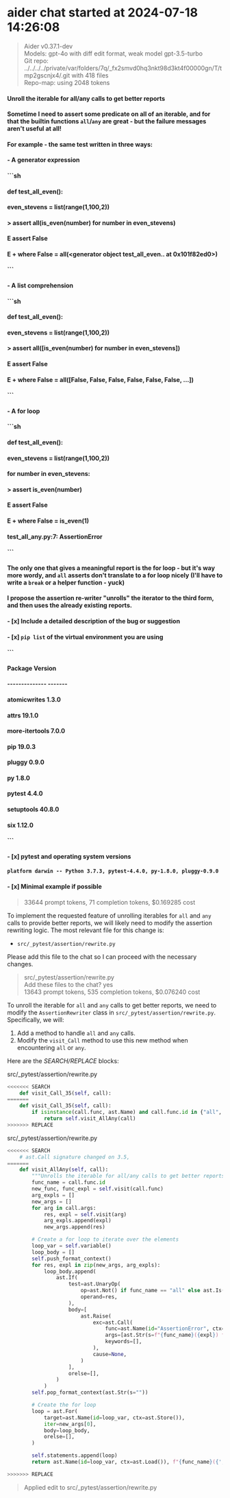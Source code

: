 
# aider chat started at 2024-07-18 14:26:08

> Aider v0.37.1-dev  
> Models: gpt-4o with diff edit format, weak model gpt-3.5-turbo  
> Git repo: ../../../../private/var/folders/7q/_fx2smvd0hq3nkt98d3kt4f00000gn/T/tmp2gscnjx4/.git with 418 files  
> Repo-map: using 2048 tokens  

#### Unroll the iterable for all/any calls to get better reports  
#### Sometime I need to assert some predicate on all of an iterable, and for that the builtin functions `all`/`any` are great - but the failure messages aren't useful at all!  
#### For example - the same test written in three ways:  
####   
#### - A generator expression  
#### ```sh                                                                                                                                                                                                                           
####     def test_all_even():  
####         even_stevens = list(range(1,100,2))  
#### >       assert all(is_even(number) for number in even_stevens)  
#### E       assert False  
#### E        +  where False = all(<generator object test_all_even.<locals>.<genexpr> at 0x101f82ed0>)  
#### ```  
#### - A list comprehension  
#### ```sh  
####     def test_all_even():  
####         even_stevens = list(range(1,100,2))  
#### >       assert all([is_even(number) for number in even_stevens])  
#### E       assert False  
#### E        +  where False = all([False, False, False, False, False, False, ...])  
#### ```  
#### - A for loop  
#### ```sh  
####     def test_all_even():  
####         even_stevens = list(range(1,100,2))  
####         for number in even_stevens:  
#### >           assert is_even(number)  
#### E           assert False  
#### E            +  where False = is_even(1)  
####   
#### test_all_any.py:7: AssertionError  
#### ```  
#### The only one that gives a meaningful report is the for loop - but it's way more wordy, and `all` asserts don't translate to a for loop nicely (I'll have to write a `break` or a helper function - yuck)  
#### I propose the assertion re-writer "unrolls" the iterator to the third form, and then uses the already existing reports.  
####   
#### - [x] Include a detailed description of the bug or suggestion  
#### - [x] `pip list` of the virtual environment you are using  
#### ```  
#### Package        Version  
#### -------------- -------  
#### atomicwrites   1.3.0    
#### attrs          19.1.0   
#### more-itertools 7.0.0    
#### pip            19.0.3   
#### pluggy         0.9.0    
#### py             1.8.0    
#### pytest         4.4.0    
#### setuptools     40.8.0   
#### six            1.12.0   
#### ```  
#### - [x] pytest and operating system versions  
#### `platform darwin -- Python 3.7.3, pytest-4.4.0, py-1.8.0, pluggy-0.9.0`  
#### - [x] Minimal example if possible  
####  
> 33644 prompt tokens, 71 completion tokens, $0.169285 cost  

To implement the requested feature of unrolling iterables for `all` and `any` calls to provide better reports, we will likely need to modify the assertion rewriting logic. The most relevant file for this change is:

- `src/_pytest/assertion/rewrite.py`

Please add this file to the chat so I can proceed with the necessary changes.

> src/_pytest/assertion/rewrite.py  
> Add these files to the chat? yes  
> 13643 prompt tokens, 535 completion tokens, $0.076240 cost  

To unroll the iterable for `all` and `any` calls to get better reports, we need to modify the `AssertionRewriter` class in `src/_pytest/assertion/rewrite.py`. Specifically, we will:

1. Add a method to handle `all` and `any` calls.
2. Modify the `visit_Call` method to use this new method when encountering `all` or `any`.

Here are the *SEARCH/REPLACE* blocks:

src/_pytest/assertion/rewrite.py
```python
<<<<<<< SEARCH
    def visit_Call_35(self, call):
=======
    def visit_Call_35(self, call):
        if isinstance(call.func, ast.Name) and call.func.id in {"all", "any"}:
            return self.visit_AllAny(call)
>>>>>>> REPLACE
```

src/_pytest/assertion/rewrite.py
```python
<<<<<<< SEARCH
    # ast.Call signature changed on 3.5,
=======
    def visit_AllAny(self, call):
        """Unrolls the iterable for all/any calls to get better reports."""
        func_name = call.func.id
        new_func, func_expl = self.visit(call.func)
        arg_expls = []
        new_args = []
        for arg in call.args:
            res, expl = self.visit(arg)
            arg_expls.append(expl)
            new_args.append(res)

        # Create a for loop to iterate over the elements
        loop_var = self.variable()
        loop_body = []
        self.push_format_context()
        for res, expl in zip(new_args, arg_expls):
            loop_body.append(
                ast.If(
                    test=ast.UnaryOp(
                        op=ast.Not() if func_name == "all" else ast.Is(),
                        operand=res,
                    ),
                    body=[
                        ast.Raise(
                            exc=ast.Call(
                                func=ast.Name(id="AssertionError", ctx=ast.Load()),
                                args=[ast.Str(s=f"{func_name}({expl}) failed")],
                                keywords=[],
                            ),
                            cause=None,
                        )
                    ],
                    orelse=[],
                )
            )
        self.pop_format_context(ast.Str(s=""))

        # Create the for loop
        loop = ast.For(
            target=ast.Name(id=loop_var, ctx=ast.Store()),
            iter=new_args[0],
            body=loop_body,
            orelse=[],
        )

        self.statements.append(loop)
        return ast.Name(id=loop_var, ctx=ast.Load()), f"{func_name}({', '.join(arg_expls)})"

>>>>>>> REPLACE
```

> Applied edit to src/_pytest/assertion/rewrite.py  

